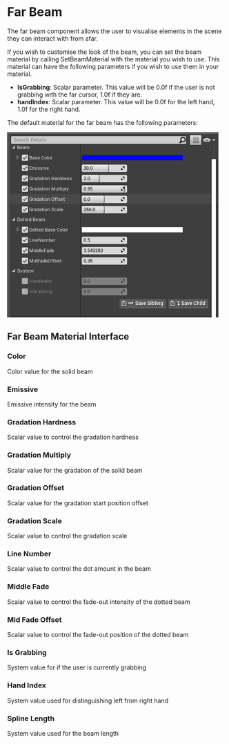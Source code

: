 # Far Beam

The far beam component allows the user to visualise elements in the scene they can interact with from afar.


If you wish to customise the look of the beam, you can set the beam material by calling SetBeamMaterial with the material you wish to use. This material can have the following parameters if you wish to use them in your material.

- **IsGrabbing**: Scalar parameter. This value will be 0.0f if the user is not grabbing with the far cursor, 1.0f if they are.
- **handIndex**: Scalar parameter. This value will be 0.0f for the left hand, 1.0f for the right hand.

The default material for the far beam has the following parameters:

![FarBeamMatInterface](Images/FarBeamMatInterface.png)

## Far Beam Material Interface

### Color
Color value for the solid beam

### Emissive
Emissive intensity for the beam

### Gradation Hardness
Scalar value to control the gradation hardness

### Gradation Multiply
Scalar value for the gradation of the solid beam

### Gradation Offset
Scalar value for the gradation start position offset

### Gradation Scale
Scalar value to control the gradation scale

### Line Number
Scalar value to control the dot amount in the beam

### Middle Fade
Scalar value to control the fade-out intensity of the dotted beam

### Mid Fade Offset
Scalar value to control the fade-out position of the dotted beam

### Is Grabbing
System value for if the user is currently grabbing

### Hand Index
System value used for distinguishing left from right hand 

### Spline Length
System value used for the beam length


